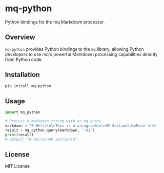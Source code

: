 # mq-python

Python bindings for the mq Markdown processor.

## Overview

`mq-python` provides Python bindings to the `mq` library, allowing Python developers to use mq's powerful Markdown processing capabilities directly from Python code.

## Installation

```bash
pip install mq-python
```

## Usage

```python
import mq_python

# Process a markdown string with an mq query
markdown = "# Hello\n\nThis is a paragraph\n\n## Section\n\nMore text."
result = mq_python.query(markdown, ".h1")
print(result)
# Output: "# Hello\n## Section\n"
```

## License

MIT License
